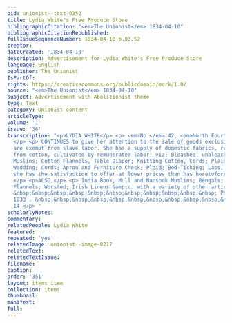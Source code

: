```yaml
---
pid: unionist--text-0352
title: Lydia White's Free Produce Store
bibliographicCitation: "<em>The Unionist</em> 1834-04-10"
bibliographicCitationRepublished: 
fullIssueSequenceNumber: 1834-04-10 p.03.52
creator: 
dateCreated: '1834-04-10'
description: Advertisement for Lydia White's Free Produce Store
language: English
publisher: The Unionist
IsPartOf: 
rights: https://creativecommons.org/publicdomain/mark/1.0/
source: "<em>The Unionist</em> 1834-04-10"
subject: Advertisement with Abolitionist theme
type: Text
category: Unionist content
articleType: 
volume: '1'
issue: '36'
transcription: "<p>LYDIA WHITE</p> <p> <em>No.</em> 42, <em>North Fourth Street,</em>
  </p> <p> CONTINUES to give her attention to the sale of goods exclusively, which
  are exempt from slave labor. She has a supply of domestic fabrics, recently manufactured
  from cotton, cultivated by remunerated labor, viz; Bleached, unbleached and colored
  Muslins; Cotton Flannels, Table Diaper; Knitting Cotton, Cords; Plaid; Bed-ticking;
  Wadding; Cords; Apron and Furniture Check; Plaid; Bed-Ticking; Laps, &amp;c. which
  she has the satisfaction to offer at lower prices than has heretofore been practicable.
  </p> <p>ALSO,</p> <p> India Book, Mull and Nansook Muslins; Bengals; Seersuckers;
  Flannels; Worsted; Irish Linens &amp;c. with a variety of other articles. </p> <p>
  &nbsp;&nbsp;&nbsp;&nbsp;&nbsp;&nbsp;&nbsp;&nbsp;&nbsp;&nbsp;&nbsp; Philadelphia,
  1833 . &nbsp;&nbsp;&nbsp;&nbsp;&nbsp;&nbsp;&nbsp;&nbsp;&nbsp;&nbsp;&nbsp;&nbsp;&nbsp;&nbsp;&nbsp;&nbsp;&nbsp;&nbsp;&nbsp;&nbsp;&nbsp;&nbsp;&nbsp;&nbsp;&nbsp;&nbsp;&nbsp;&nbsp;&nbsp;&nbsp;&nbsp;&nbsp;&nbsp;&nbsp;&nbsp;&nbsp;&nbsp;&nbsp;&nbsp;&nbsp;&nbsp;&nbsp;&nbsp;&nbsp;&nbsp;&nbsp;&nbsp;&nbsp;&nbsp;&nbsp;&nbsp;&nbsp;
  14 </p> "
scholarlyNotes: 
commentary: 
relatedPeople: Lydia White
featured: 
repeated: 'yes'
relatedImage: unionist--image-0217
relatedText: 
relatedTextIssue: 
filename: 
caption: 
order: '351'
layout: items_item
collection: items
thumbnail: 
manifest: 
full: 
---
```

